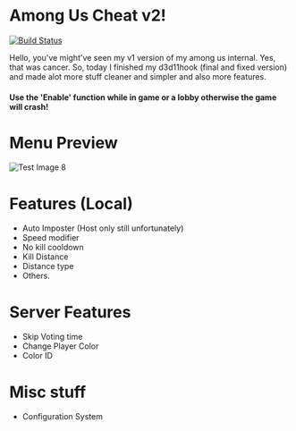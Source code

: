 # Among Us Cheat v2!
[![Build Status](https://travis-ci.org/joemccann/dillinger.svg?branch=master)](https://travis-ci.org/joemccann/dillinger)

Hello, you've might've seen my v1 version of my among us internal. Yes, that was cancer. So, today I finished my d3d11hook (final and fixed version) and made alot more stuff cleaner and simpler and also more features.

#### Use the 'Enable' function while in game or a lobby otherwise the game will crash!

# Menu Preview
![Test Image 8](https://cdn.discordapp.com/attachments/723335679555141714/761405695332581376/Capture.PNG)

# Features (Local)
- Auto Imposter (Host only still unfortunately)
- Speed modifier
- No kill cooldown
- Kill Distance
- Distance type
- Others.
# Server Features
- Skip Voting time
- Change Player Color
- Color ID
# Misc stuff
- Configuration System
